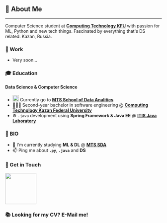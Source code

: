 ## 🌱 About Me

---

Computer Science student at [**Computing Technology KFU**](https://kpfu.ru/computing-technology) with passion for ML, Python and new tech things. Fascinated by everything that's DS related. Kazan, Russia.


### 🦾 Work

- Very soon...

### 🎓 Education

#### Data Science & Computer Science

- <a href="https://www.teta.mts.ru/analytics" target="_blank"><img src='https://play-lh.googleusercontent.com/xqEyND_gIVqw8CXU7f4EJ3VTXY1_vgXRP2Ts8-p1BymH5e7DhFB2yWTemUFi3sBZsOoq' width=20></a> Currently go to [**MTS School of Data Analitics**](https://www.teta.mts.ru/analytics)
- 🙋🏻‍♂️ Second-year bachelor in software engineering @ [**Computing Technology Kazan Federal University**](https://www.teta.mts.ru/analytics)
- ⚙ `.java` development using **Spring Framework & Java EE** @ [**ITIS Java Laboratory**](https://kpfu.ru/computing-technology)

### 👾 BIO

- 🔭 I'm currently studying **ML & DL** @ [**MTS SDA**](https://www.teta.mts.ru/analytics)
- 📫 Ping me about **`.py`**, **`.java`** and **DS**

### 📧 Get in Touch
<a href="https://t.me/pavelkochkin1" target="_blank"><img src='https://logos-world.net/wp-content/uploads/2021/03/Telegram-Symbol.png' width=100></a>

### 📚 Looking for my CV? E-Mail me!
